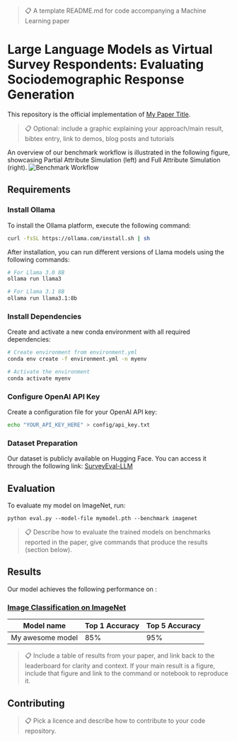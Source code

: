 >📋  A template README.md for code accompanying a Machine Learning paper

# Large Language Models as Virtual Survey Respondents: Evaluating Sociodemographic Response Generation

This repository is the official implementation of [My Paper Title](https://openreview.net/forum?id=1bvK5RG0MS). 

>📋  Optional: include a graphic explaining your approach/main result, bibtex entry, link to demos, blog posts and tutorials

An overview of our benchmark workflow is illustrated in the following figure, showcasing Partial Attribute Simulation (left) and Full Attribute Simulation (right). 
![Benchmark Workflow](https://github.com/dart-lab-research/EvalSoc-LLM/blob/main/figs/workflow.png)

## Requirements

### Install Ollama
To install the Ollama platform, execute the following command:

```bash
curl -fsSL https://ollama.com/install.sh | sh
```

After installation, you can run different versions of Llama models using the following commands:

```bash
# For Llama 3.0 8B
ollama run llama3

# For Llama 3.1 8B
ollama run llama3.1:8b
```

### Install Dependencies
Create and activate a new conda environment with all required dependencies:

```bash
# Create environment from environment.yml
conda env create -f environment.yml -n myenv

# Activate the environment
conda activate myenv
```

### Configure OpenAI API Key
Create a configuration file for your OpenAI API key:

```bash
echo "YOUR_API_KEY_HERE" > config/api_key.txt
```

### Dataset Preparation

Our dataset is publicly available on Hugging Face. You can access it through the following link: [SurveyEval-LLM](https://huggingface.co/datasets/BrainCompiler/SurveyEval-LLM)

## Evaluation

To evaluate my model on ImageNet, run:

```eval
python eval.py --model-file mymodel.pth --benchmark imagenet
```

>📋  Describe how to evaluate the trained models on benchmarks reported in the paper, give commands that produce the results (section below).


## Results

Our model achieves the following performance on :

### [Image Classification on ImageNet](https://paperswithcode.com/sota/image-classification-on-imagenet)

| Model name         | Top 1 Accuracy  | Top 5 Accuracy |
| ------------------ |---------------- | -------------- |
| My awesome model   |     85%         |      95%       |

>📋  Include a table of results from your paper, and link back to the leaderboard for clarity and context. If your main result is a figure, include that figure and link to the command or notebook to reproduce it. 


## Contributing

>📋  Pick a licence and describe how to contribute to your code repository. 
